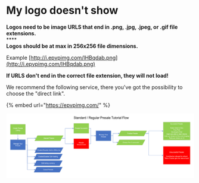 # My logo doesn't show

**Logos need to be image URLS that end in .png, .jpg, .jpeg, or .gif file extensions.**\
\*\*\*\*\
**Logos should be at max in 256x256 file dimensions.**

Example [http://i.epvpimg.com/lHBqdab.png](http://i.epvpimg.com/lHBqdab.png)

**If URLS don't end in the correct file extension, they will not load!**

We recommend the following service, there you've got the possibility to choose the "direct link".

{% embed url="https://epvpimg.com/" %}

![](<../../.gitbook/assets/image (26).png>)
